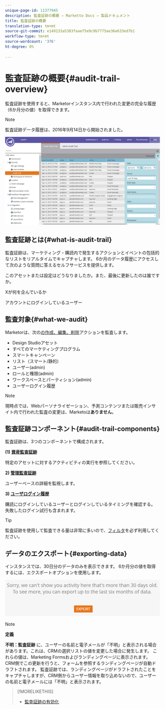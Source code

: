 ```yaml
---
unique-page-id: 11377945
description: 監査証跡の概要 — Marketto Docs — 製品ドキュメント
title: 監査証跡の概要
translation-type: tm+mt
source-git-commit: e149133a5383faaef5e9c9b7775ae36e633ed7b1
workflow-type: tm+mt
source-wordcount: '376'
ht-degree: 0%

---
```



# 監査証跡の概要{#audit-trail-overview}

監査証跡を使用すると、Marketorインスタンス内で行われた変更の完全な履歴（6か月分の値）を取得できます。

>[!NOTE]
>
>監査証跡データ履歴は、2016年9月14日から開始されました。

![](assets/one.png)

## 監査証跡とは{#what-is-audit-trail}

監査証跡は、マーケティング・購読内で発生するアクションとイベントの包括的なリストをリアルタイムでキャプチャします。 6か月のデータ履歴にアクセスして次のような質問に答えるセルフサービスを提供します。

このアセットまたは設定はどうなりましたか。また、最後に更新したのは誰ですか。

Xが何を企んでいるか

アカウントにログインしているユーザー

## 監査対象{#what-we-audit}

Marketorは、次の[の作成、編集、削除](http://docs.marketo.com/display/DOCS/Change+Details+in+Audit+Trail)アクションを監査します。

* Design Studioアセット
* すべてのマーケティングプログラム
* スマートキャンペーン
* リスト（スマート/静的）
* ユーザー(admin)
* ロールと権限(admin)
* ワークスペースとパーティション(admin)
* ユーザーログイン履歴

>[!NOTE]
>
>現時点では、Webパーソナライゼーション、予測コンテンツまたは販売インサイト内で行われた監査の変更は、Marketoは&#x200B;**ありません**。

## 監査証跡コンポーネント{#audit-trail-components}

監査証跡は、3つのコンポーネントで構成されます。

**(1) [資産監査証跡](http://docs.marketo.com/display/DOCS/Change+Details+in+Audit+Trail#ChangeDetailsinAuditTrail-AssetAuditTrail)**

特定のアセットに対するアクティビティの実行を参照してください。

**2) [管理監査証跡](http://docs.marketo.com/display/DOCS/Change+Details+in+Audit+Trail#ChangeDetailsinAuditTrail-AdminAuditTrail)**

ユーザーベースの詳細を監視します。

**3) [ユーザログイン履歴](http://docs.marketo.com/display/DOCS/User+Login+History)**

購読にログインしているユーザーとログインしているタイミングを確認する。 失敗したログイン試行も含まれます。

>[!TIP]
>
>監査証跡を使用して監査できる量は非常に多いので、[フィルタ](http://docs.marketo.com/display/DOCS/Filtering+in+Audit+Trail)を必ず利用してください。

## データのエクスポート{#exporting-data}

インスタンスでは、30日分のデータのみを表示できます。 6か月分の値を取得するには、エクスポートオプションを使用します。

![](assets/two.png)

>[!NOTE]
>
>**定義**
>
>**不明：監査証跡** に、ユーザーの名前と電子メールが「不明」と表示される場合があります。これは、CRMの選択リストの値を変更した場合に発生します。 これらの値は、Marketing Formsおよびランディングページに表示されます。 CRM側でこの更新を行うと、フォームを参照するランディングページが自動ドラフトされます。 監査証跡では、ランディングページがドラフトされたことをキャプチャしますが、CRM側からユーザー情報を取り込めないので、ユーザーの名前と電子メールには「不明」と表示されます。

>[!MORELIKETHIS]
>
>* [監査証跡の有効化](enable-audit-trail.md)

>



